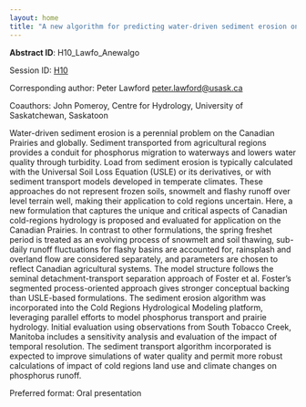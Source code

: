 ```yaml
---
layout: home
title: "A new algorithm for predicting water-driven sediment erosion on the Canadian Prairies"
---
```



**Abstract ID**: H10_Lawfo_Anewalgo

Session ID: [H10](.)

Corresponding author: Peter Lawford <a href="mailto:peter.lawford@usask.ca">peter.lawford@usask.ca</a>

Coauthors: John Pomeroy, Centre for Hydrology, University of Saskatchewan, Saskatoon 

Water-driven sediment erosion is a perennial problem on the Canadian Prairies and globally. Sediment transported from agricultural regions provides a conduit for phosphorus migration to waterways and lowers water quality through turbidity. Load from sediment erosion is typically calculated with the Universal Soil Loss Equation (USLE) or its derivatives, or with sediment transport models developed in temperate climates. These approaches do not represent frozen soils, snowmelt and flashy runoff over level terrain well, making their application to cold regions uncertain. Here, a new formulation that captures the unique and critical aspects of Canadian cold-regions hydrology is proposed and evaluated for application on the Canadian Prairies. In contrast to other formulations, the spring freshet period is treated as an evolving process of snowmelt and soil thawing, sub-daily runoff fluctuations for flashy basins are accounted for, rainsplash and overland flow are considered separately, and parameters are chosen to reflect Canadian agricultural systems. The model structure follows the seminal detachment-transport separation approach of Foster et al. Foster’s segmented process-oriented approach gives stronger conceptual backing than USLE-based formulations. The sediment erosion algorithm was incorporated into the Cold Regions Hydrological Modeling platform, leveraging parallel efforts to model phosphorus transport and prairie hydrology. Initial evaluation using observations from South Tobacco Creek, Manitoba includes a sensitivity analysis and evaluation of the impact of temporal resolution. The sediment transport algorithm incorporated is expected to improve simulations of water quality and permit more robust calculations of impact of cold regions land use and climate changes on phosphorus runoff.

Preferred format: Oral presentation

